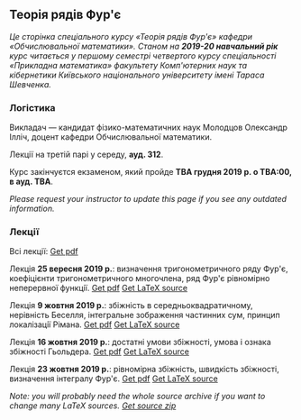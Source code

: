 <h2 class="text-primary">Теорія рядів Фур'є</h2>

<i class="text-muted">Це сторінка спеціального курсу &laquo;Теорія рядів Фур'є&raquo; кафедри &laquo;Обчислювальної математики&raquo;. Станом на <b>2019-20 навчальний рік</b> курс читається у першому семестрі четвертого курсу спеціальності &laquo;Прикладна математика&raquo; факультету Комп'ютерних наук та кібернетики Київського національного університету імені Тараса Шевченка.</i>

<div class="mt-2 mb-2 pl-3 pr-3 pb-2 pt-2 border border-primary rounded bg-white">
    <h3 class="text-primary">Логістика</h3>
    <p>
        Викладач &mdash; кандидат фізико-математичних наук Молодцов Олександр Ілліч, доцент кафедри Обчислювальної математики.
    </p>
    <p>
        Лекції на третій парі у середу, <b>ауд. 312</b>.
    </p>
    <p>
        Курс закінчуєтся екзаменом, який пройде <b class="text-danger">TBA&nbsp;грудня 2019&nbsp;р. о TBA:00, в ауд. TBA</b>.
    </p>
    <p>
        <i class="text-muted">Please request your instructor to update this page if you see any outdated information.</i>
    </p>
</div>

<div class="mt-2 mb-2 pl-3 pr-3 pb-2 pt-2 border border-primary rounded bg-white">
    <h3 class="text-primary">Лекції</h3>
    <p>
        Всі лекції: <a class="badge badge-success" href="lectures/Молодцов,%20всі%20лекції.pdf">Get pdf</a> 
    </p>
    <p>
        Лекція <b>25&nbsp;вересня 2019&nbsp;р.</b>: визначення тригонометричного ряду Фур'є, коефiцiєнти тригонометричного многочлена, ряд Фур'є рiвномiрно неперервної функцiї. <a class="badge badge-success" href="lectures/Молодцов,%20лекція%2025.09.pdf">Get pdf</a> <a class="badge badge-info" href="lectures/01.tex">Get LaTeX source</a>
    </p>
    <p>
        Лекція <b>9&nbsp;жовтня 2019&nbsp;р.</b>: збiжнiсть в середньоквадратичному, нерівність Беселля, інтегральне зображення частинних сум, принцип локалiзацiї Рiмана. <a class="badge badge-success" href="lectures/Молодцов,%20лекція%209.10.pdf">Get pdf</a> <a class="badge badge-info" href="lectures/02.tex">Get LaTeX source</a>
    </p>
    <p>
        Лекція <b>16&nbsp;жовтня 2019&nbsp;р.</b>: достатнi умови збiжності, умова і ознака збіжності Гьольдера. <a class="badge badge-success" href="lectures/Молодцов,%20лекція%2016.10.pdf">Get pdf</a> <a class="badge badge-info" href="lectures/03.tex">Get LaTeX source</a>
    </p>
    <p>
        Лекція <b>23&nbsp;жовтня 2019&nbsp;р.</b>: рiвномiрна збiжнiсть, швидкiсть збiжності, визначення інтегралу Фур'є. <a class="badge badge-success" href="lectures/Молодцов,%20лекція%2023.10.pdf">Get pdf</a> <a class="badge badge-info" href="lectures/04.tex">Get LaTeX source</a>
    </p>
    <p>
        <i class="text-muted">Note: you will probably need the whole source archive if you want to change many LaTeX sources. <a class="badge badge-info" href="lectures/all.zip">Get source zip</a></i>
    </p>
</div>